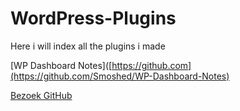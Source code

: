 # WordPress-Plugins
Here i will index all the plugins i made

[WP Dashboard Notes]([https://github.com](https://github.com/Smoshed/WP-Dashboard-Notes)

[Bezoek GitHub](https://github.com)
